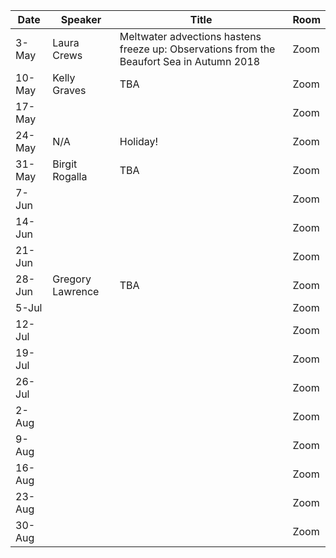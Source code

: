 Date  |  Speaker                                            |  Title                                                                                                |  Room
---------|-----------------------------------------------------|---------------------------------------------------------------------------------------------------------------------|------
3-May   |  Laura Crews                                             |  Meltwater advections hastens freeze up: Observations from the Beaufort Sea in Autumn 2018                                                                                           |  Zoom
10-May   |  Kelly Graves                                             |  TBA                                                                                          |  Zoom
17-May   |  <!--Speaker  here -->                                             |  <!--Title here-->                                                                                           |  Zoom
24-May   |  N/A                                             |  Holiday!                                                                                           |  Zoom
31-May   |  Birgit Rogalla                                             |  TBA                                                                                           |  Zoom
7-Jun   |  <!--Speaker  here -->                                             |  <!--Title here-->                                                                                           |  Zoom
14-Jun   |  <!--Speaker  here -->                                             |  <!--Title here-->                                                                                           |  Zoom
21-Jun   |  <!--Speaker  here -->                                             |  <!--Title here-->                                                                                           |  Zoom
28-Jun   |  Gregory Lawrence                                             |  TBA                                                                                           |  Zoom
5-Jul   |  <!--Speaker  here -->                                             |  <!--Title here-->                                                                                           |  Zoom
12-Jul   |  <!--Speaker  here -->                                             |  <!--Title here-->                                                                                           |  Zoom
19-Jul   |  <!--Speaker  here -->                                             |  <!--Title here-->                                                                                           |  Zoom
26-Jul   |  <!--Speaker  here -->                                             |  <!--Title here-->                                                                                           |  Zoom
2-Aug   |  <!--Speaker  here -->                                             |  <!--Title here-->                                                                                           |  Zoom
9-Aug   |  <!--Speaker  here -->                                             |  <!--Title here-->                                                                                           |  Zoom
16-Aug   |  <!--Speaker  here -->                                             |  <!--Title here-->                                                                                           |  Zoom
23-Aug   |  <!--Speaker  here -->                                             |  <!--Title here-->                                                                                           |  Zoom
30-Aug   |  <!--Speaker  here -->                                             |  <!--Title here-->                                                                                           |  Zoom